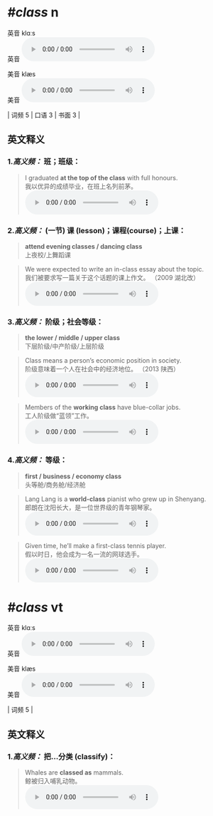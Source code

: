 # ***\#class*** n
英音 klɑːs  
英音
<audio src="./media/class-B.aac" controls="controls"></audio>

美音 klæs  
美音
<audio src="./media/class.aac" controls="controls"></audio>



| 词频 5 | 口语 3 | 书面 3 |  

英文释义
---
### 1.*高义频：* **班；班级：**  

 > I graduated **at the top of the class** with full honours.   
 > 我以优异的成绩毕业，在班上名列前茅。    
<audio src="./media/class1.aac" controls="controls"></audio>

### 2.*高义频：* **(一节) 课 (lesson)；课程(course)；上课：**  

 > **attend evening classes / dancing class**   
 > 上夜校/上舞蹈课    

 > We were expected to write an in-class essay about the topic.   
 > 我们被要求写一篇关于这个话题的课上作文。  （2009 湖北改）  
<audio src="./media/P85 class3.aac" controls="controls"></audio>

### 3.*高义频：* **阶级；社会等级：**  

 > **the lower / middle / upper class**  
 > 下层阶级/中产阶级/上层阶级    

 > Class means a person’s economic position in society.  
 > 阶级意味着一个人在社会中的经济地位。  （2013 陕西）  
<audio src="./media/2-class.aac" controls="controls"></audio>

 > Members of the **working class** have blue-collar jobs.  
 > 工人阶级做“蓝领”工作。    
<audio src="./media/3-class.aac" controls="controls"></audio>

### 4.*高义频：* **等级：**  

 > **first / business / economy class**   
 > 头等舱/商务舱/经济舱    

 > Lang Lang is a **world-class** pianist who grew up in Shenyang.  
 > 郎朗在沈阳长大，是一位世界级的青年钢琴家。    
<audio src="./media/Lang Lang is a world-class 2_AAC.aac" controls="controls"></audio>

 > Given time, he’ll make a first-class tennis player.   
 > 假以时日，他会成为一名一流的网球选手。    
<audio src="./media/P86 class-1.aac" controls="controls"></audio>


# ***\#class*** vt
英音 klɑːs  
英音
<audio src="./media/class-B.aac" controls="controls"></audio>

美音 klæs  
美音
<audio src="./media/class.aac" controls="controls"></audio>



| 词频 5 |  

英文释义
---
### 1.*高义频：* **把...分类 (classify)：**  

 > Whales are **classed as** mammals.  
 > 鲸被归入哺乳动物。    
<audio src="./media/5-class.aac" controls="controls"></audio>


